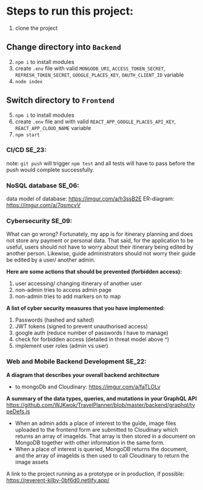 # Steps to run this project:

1. clone the project

## Change directory into `Backend`

2. `npm i` to install modules
3. create `.env` file with valid `MONGODB_URI`, `ACCESS_TOKEN_SECRET`, `REFRESH_TOKEN_SECRET`, `GOOGLE_PLACES_KEY`, `OAUTH_CLIENT_ID` variable
4. `node index`

## Switch directory to `Frontend`

5. `npm i` to install modules
6. create `.env` file and with valid `REACT_APP_GOOGLE_PLACES_API_KEY`, `REACT_APP_CLOUD_NAME` variable
7. `npm start`

### CI/CD SE_23:
note: `git push` will trigger `npm test` and all tests will have to pass before the push would complete successfully.

### NoSQL database SE_06:
data model of database: https://imgur.com/a/h3ssB2E
ER-diagram: https://imgur.com/a/7qsmcvV

### Cybersecurity SE_09:
What can go wrong?
Fortunately, my app is for itinerary planning and does not store any payment or personal data. That said, for the application to be useful, users should not have to worry about their itinerary being edited by another person. Likewise, guide administrators should not worry their guide be edited by a user/ another admin.

**Here are some actions that should be prevented (forbidden access):**
1. user accessing/ changing itinerary of another user
2. non-admin tries to access admin page
3. non-admin tries to add markers on to map

**A list of cyber security measures that you have implemented:**
1. Passwords (hashed and salted)
2. JWT tokens (signed to prevent unauthorised access)
3. google auth (reduce number of passwords I have to manage)
4. check for forbidden access (detailed in threat model above ^)
5. implement user roles (admin vs user)

### Web and Mobile Backend Development SE_22:
**A diagram that describes your overall backend architecture**
- to mongoDb and Cloudinary: https://imgur.com/a/faTLOLv

**A summary of the data types, queries, and mutations in your GraphQL API**
https://github.com/WJKwok/TravelPlanner/blob/master/backend/graphql/typeDefs.js
- When an admin adds a place of interest to the guide, image files uploaded to the frontend form are submitted to Cloudinary which returns an array of imageIds. That array is then stored in a document on MongoDB together with other information in the same form. 
- When a place of interest is queried, MongoDB returns the document, and the array of imageIds is then used to call Cloudinary to return the image assets

A link to the project running as a prototype or in production, if possible: https://reverent-kilby-0bf6d0.netlify.app/

